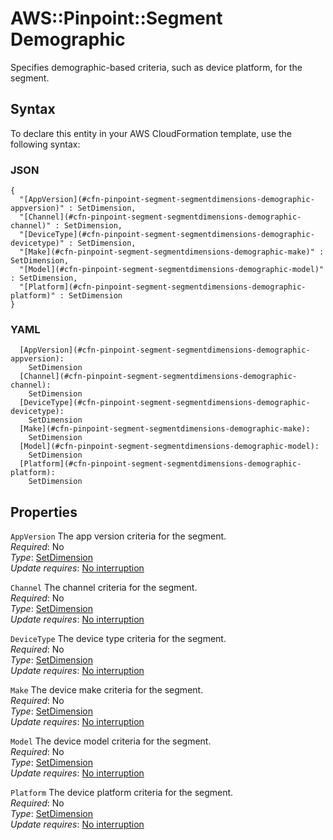 # AWS::Pinpoint::Segment Demographic<a name="aws-properties-pinpoint-segment-segmentdimensions-demographic"></a>

Specifies demographic\-based criteria, such as device platform, for the segment\.

## Syntax<a name="aws-properties-pinpoint-segment-segmentdimensions-demographic-syntax"></a>

To declare this entity in your AWS CloudFormation template, use the following syntax:

### JSON<a name="aws-properties-pinpoint-segment-segmentdimensions-demographic-syntax.json"></a>

```
{
  "[AppVersion](#cfn-pinpoint-segment-segmentdimensions-demographic-appversion)" : SetDimension,
  "[Channel](#cfn-pinpoint-segment-segmentdimensions-demographic-channel)" : SetDimension,
  "[DeviceType](#cfn-pinpoint-segment-segmentdimensions-demographic-devicetype)" : SetDimension,
  "[Make](#cfn-pinpoint-segment-segmentdimensions-demographic-make)" : SetDimension,
  "[Model](#cfn-pinpoint-segment-segmentdimensions-demographic-model)" : SetDimension,
  "[Platform](#cfn-pinpoint-segment-segmentdimensions-demographic-platform)" : SetDimension
}
```

### YAML<a name="aws-properties-pinpoint-segment-segmentdimensions-demographic-syntax.yaml"></a>

```
  [AppVersion](#cfn-pinpoint-segment-segmentdimensions-demographic-appversion):
    SetDimension
  [Channel](#cfn-pinpoint-segment-segmentdimensions-demographic-channel):
    SetDimension
  [DeviceType](#cfn-pinpoint-segment-segmentdimensions-demographic-devicetype):
    SetDimension
  [Make](#cfn-pinpoint-segment-segmentdimensions-demographic-make):
    SetDimension
  [Model](#cfn-pinpoint-segment-segmentdimensions-demographic-model):
    SetDimension
  [Platform](#cfn-pinpoint-segment-segmentdimensions-demographic-platform):
    SetDimension
```

## Properties<a name="aws-properties-pinpoint-segment-segmentdimensions-demographic-properties"></a>

`AppVersion` <a name="cfn-pinpoint-segment-segmentdimensions-demographic-appversion"></a>
The app version criteria for the segment\.  
_Required_: No  
_Type_: [SetDimension](aws-properties-pinpoint-segment-setdimension.md)  
_Update requires_: [No interruption](https://docs.aws.amazon.com/AWSCloudFormation/latest/UserGuide/using-cfn-updating-stacks-update-behaviors.html#update-no-interrupt)

`Channel` <a name="cfn-pinpoint-segment-segmentdimensions-demographic-channel"></a>
The channel criteria for the segment\.  
_Required_: No  
_Type_: [SetDimension](aws-properties-pinpoint-segment-setdimension.md)  
_Update requires_: [No interruption](https://docs.aws.amazon.com/AWSCloudFormation/latest/UserGuide/using-cfn-updating-stacks-update-behaviors.html#update-no-interrupt)

`DeviceType` <a name="cfn-pinpoint-segment-segmentdimensions-demographic-devicetype"></a>
The device type criteria for the segment\.  
_Required_: No  
_Type_: [SetDimension](aws-properties-pinpoint-segment-setdimension.md)  
_Update requires_: [No interruption](https://docs.aws.amazon.com/AWSCloudFormation/latest/UserGuide/using-cfn-updating-stacks-update-behaviors.html#update-no-interrupt)

`Make` <a name="cfn-pinpoint-segment-segmentdimensions-demographic-make"></a>
The device make criteria for the segment\.  
_Required_: No  
_Type_: [SetDimension](aws-properties-pinpoint-segment-setdimension.md)  
_Update requires_: [No interruption](https://docs.aws.amazon.com/AWSCloudFormation/latest/UserGuide/using-cfn-updating-stacks-update-behaviors.html#update-no-interrupt)

`Model` <a name="cfn-pinpoint-segment-segmentdimensions-demographic-model"></a>
The device model criteria for the segment\.  
_Required_: No  
_Type_: [SetDimension](aws-properties-pinpoint-segment-setdimension.md)  
_Update requires_: [No interruption](https://docs.aws.amazon.com/AWSCloudFormation/latest/UserGuide/using-cfn-updating-stacks-update-behaviors.html#update-no-interrupt)

`Platform` <a name="cfn-pinpoint-segment-segmentdimensions-demographic-platform"></a>
The device platform criteria for the segment\.  
_Required_: No  
_Type_: [SetDimension](aws-properties-pinpoint-segment-setdimension.md)  
_Update requires_: [No interruption](https://docs.aws.amazon.com/AWSCloudFormation/latest/UserGuide/using-cfn-updating-stacks-update-behaviors.html#update-no-interrupt)
